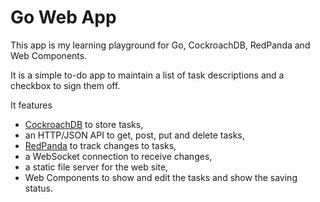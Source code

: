 # Go Web App

This app is my learning playground for Go, CockroachDB, RedPanda and Web Components.

It is a simple to-do app to maintain a list of task descriptions and a checkbox to sign them off.

It features
- [CockroachDB](https://github.com/cockroachdb/cockroach) to store tasks,
- an HTTP/JSON API to get, post, put and delete tasks,
- [RedPanda](https://github.com/redpanda-data/redpanda/) to track changes to tasks,
- a WebSocket connection to receive changes,
- a static file server for the web site,
- Web Components to show and edit the tasks and show the saving status.